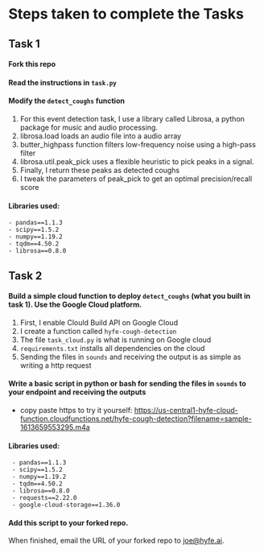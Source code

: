 # Steps taken to complete the Tasks

## Task 1

#### Fork this repo  

#### Read the instructions in `task.py`

#### Modify the `detect_coughs` function
  1. For this event detection task, I use a library called Librosa, a python package for music and audio processing.
  2. librosa.load loads an audio file into a audio array
  3. butter_highpass function filters low-frequency noise using a high-pass filter
  4. librosa.util.peak_pick uses a flexible heuristic to pick peaks in a signal.
  5. Finally, I return these peaks as detected coughs
  6. I tweak the parameters of peak_pick to get an optimal precision/recall score

#### Libraries used:
    - pandas==1.1.3
    - scipy==1.5.2
    - numpy==1.19.2
    - tqdm==4.50.2
    - librosa==0.8.0


## Task 2

#### Build a simple cloud function to deploy `detect_coughs` (what you built in task 1). Use the Google Cloud platform.
  1. First, I enable Clould Build API on Google Cloud
  2. I create a function called `hyfe-cough-detection`
  3. The file `task_cloud.py` is what is running on Google cloud
  4. `requirements.txt` installs all dependencies on the cloud
  5. Sending the files in `sounds` and receiving the output is as simple as writing a http request

#### Write a basic script in python or bash for sending the files in `sounds` to your endpoint and receiving the outputs
  - copy paste https to try it yourself:
 https://us-central1-hyfe-cloud-function.cloudfunctions.net/hyfe-cough-detection?filename=sample-1613659553295.m4a

 #### Libraries used:
     - pandas==1.1.3
     - scipy==1.5.2
     - numpy==1.19.2
     - tqdm==4.50.2
     - librosa==0.8.0
     - requests==2.22.0
     - google-cloud-storage==1.36.0

####  Add this script to your forked repo.

When finished, email the URL of your forked repo to joe@hyfe.ai.
